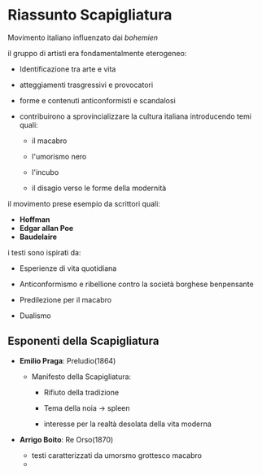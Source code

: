 # Riassunto Scapigliatura

Movimento italiano influenzato dai *bohemien*

il gruppo di artisti era fondamentalmente eterogeneo:
- Identificazione tra arte e vita

- atteggiamenti trasgressivi e provocatori

- forme e contenuti anticonformisti e scandalosi

- contribuirono a sprovincializzare la cultura italiana introducendo temi quali:
	- il macabro
	
	- l'umorismo nero
	
	- l'incubo
	
	- il disagio verso le forme della modernità

il movimento prese esempio da scrittori quali:
- **Hoffman**
- **Edgar allan Poe**
- **Baudelaire**

i testi sono ispirati da:
- Esperienze di vita quotidiana

- Anticonformismo e ribellione contro la società borghese benpensante

- Predilezione per il macabro

- Dualismo

## Esponenti della Scapigliatura

- **Emilio Praga**: Preludio(1864) 
	- Manifesto della Scapigliatura:

		- Rifiuto della tradizione

		- Tema della noia -> spleen

		- interesse per la realtà desolata della vita moderna

- **Arrigo Boito**: Re Orso(1870)
	- testi caratterizzati da umorsmo grottesco macabro
	- 

<!--stackedit_data:
eyJoaXN0b3J5IjpbMTM4ODU2NjE2LDE1MjU3MjI2OTldfQ==
-->